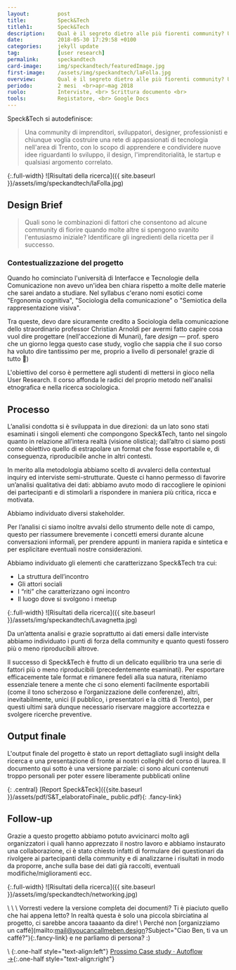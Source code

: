 ```yaml
---
layout:         post
title:          Speck&Tech
titleh1:        Speck&Tech
description:    Qual è il segreto dietro alle più fiorenti community? Un'analisi sociologica.
date:           2018-05-30 17:29:58 +0100
categories:     jekyll update
tag:            [user research]
permalink:      speckandtech
card-image:     img/speckandtech/featuredImage.jpg
first-image:    /assets/img/speckandtech/laFolla.jpg
overview:       Qual è il segreto dietro alle più fiorenti community? Un'analisi sociologica.
periodo:        2 mesi  <br>apr—mag 2018
ruolo:          Interviste, <br> Scrittura documento <br> 
tools:          Registatore, <br> Google Docs
---
```


Speck&Tech si autodefinisce:
> Una community di imprenditori, sviluppatori, designer, professionisti e chiunque voglia costruire una rete di appassionati di tecnologia nell'area di Trento, con lo scopo di apprendere e condividere nuove idee riguardanti lo sviluppo, il design, l'imprenditorialità, le startup e qualsiasi argomento correlato.

{:.full-width}
![Risultati della ricerca]({{ site.baseurl }}/assets/img/speckandtech/laFolla.jpg)

## Design Brief

> Quali sono le combinazioni di fattori che consentono ad alcune community di fiorire quando molte altre si spengono svanito l'entusiasmo iniziale?
Identificare gli ingredienti della ricetta per il successo.

### Contestualizzazione del progetto
Quando ho cominciato l'università di Interfacce e Tecnologie della Comunicazione non avevo un'idea ben chiara rispetto a molte delle materie che sarei andato a studiare. Nel syllabus c'erano nomi esotici come "Ergonomia cognitiva", "Sociologia della comunicazione" o "Semiotica della rappresentazione visiva".

Tra queste, devo dare sicuramente credito a Sociologia della comunicazione dello straordinario professor Christian Arnoldi per avermi fatto capire cosa vuol dire progettare (nell'accezione di Munari), fare *design* — prof. spero che un giorno legga questo case study, voglio che sappia che il suo corso ha voluto dire tantissimo per me, proprio a livello di personale! grazie di tutto 🙌)  

L'obiettivo del corso è permettere agli studenti di mettersi in gioco nella User Research. Il corso affonda le radici del proprio metodo nell'analisi etnografica e nella ricerca sociologica.


## Processo
L’analisi condotta si è sviluppata in due direzioni: da un lato sono stati esaminati i singoli elementi che compongono Speck&Tech, tanto nel singolo quanto in relazione all’intera realtà (visione olistica); dall’altro ci siamo posti come obiettivo quello di estrapolare un format che fosse esportabile e, di conseguenza, riproducibile anche in altri contesti.

In merito alla metodologia abbiamo scelto di avvalerci della contextual inquiry ed interviste semi-strutturate.
Queste ci hanno permesso di favorire un’analisi qualitativa dei dati: abbiamo avuto modo di raccogliere le opinioni dei partecipanti e di stimolarli a rispondere in maniera più critica, ricca e motivata.

Abbiamo individuato diversi stakeholder.

Per l’analisi ci siamo inoltre avvalsi dello strumento delle note di campo, questo per riassumere brevemente i concetti emersi durante alcune conversazioni informali, per prendere appunti in maniera rapida e sintetica e per esplicitare eventuali nostre considerazioni.

Abbiamo individuato gli elementi che caratterizzano Speck&Tech tra cui:
- La struttura dell’incontro
- Gli attori sociali
- I “riti” che caratterizzano ogni incontro
- Il luogo dove si svolgono i meetup

{:.full-width}
![Risultati della ricerca]({{ site.baseurl }}/assets/img/speckandtech/Lavagnetta.jpg)

Da un’attenta analisi e grazie soprattutto ai dati emersi dalle interviste abbiamo individuato i punti di forza della community e quanto questi fossero più o meno riproducibili altrove.

Il successo di Speck&Tech è frutto di un delicato equilibrio tra una serie di fattori più o meno riproducibili (precedentemente esaminati).
Per esportare efficacemente tale format e rimanere fedeli alla sua natura, riteniamo essenziale tenere a mente che ci sono elementi facilmente esportabili (come il tono scherzoso e l’organizzazione delle conferenze), altri, inevitabilmente, unici (il pubblico, i presentatori e la città di Trento), per questi ultimi sarà dunque necessario riservare maggiore accortezza e svolgere ricerche preventive.

## Output finale

L'output finale del progetto è stato un report dettagliato sugli insight della ricerca e una presentazione di fronte ai nostri colleghi del corso di laurea. Il documento qui sotto è una versione parziale: ci sono alcuni contenuti troppo personali per poter essere liberamente pubblicati online

{: .central}
[Report Speck&Teck]({{site.baseurl }}/assets/pdf/S&T_elaboratoFinale_ public.pdf){: .fancy-link}



## Follow-up
Grazie a questo progetto abbiamo potuto avvicinarci molto agli organizzatori i quali hanno apprezzato il nostro lavoro e abbiamo instaurato una collaborazione, ci è stato chiesto infatti di formulare dei questionari da rivolgere ai partecipanti della community e di analizzarne i risultati in modo da proporre, anche sulla base dei dati già raccolti, eventuali modifiche/miglioramenti ecc.


{:.full-width}
![Risultati della ricerca]({{ site.baseurl }}/assets/img/speckandtech/networking.jpg)

\\
\\
\\
Vorresti vedere la versione completa dei documenti? Ti è piaciuto quello che hai appena letto? In realtà questa è solo una piccola sbirciatina al progetto, ci sarebbe ancora taaaanto da dire! 
\\
Perché non [organizziamo un caffé](mailto:mail@youcancallmeben.design?Subject="Ciao Ben, ti va un caffé?"){:.fancy-link} e ne parliamo di persona? :)

\\
[](){:.one-half style="text-align:left"}
[Prossimo Case study · Autoflow →]({{site.baseurl}}/autoflow){:.one-half style="text-align:right"}